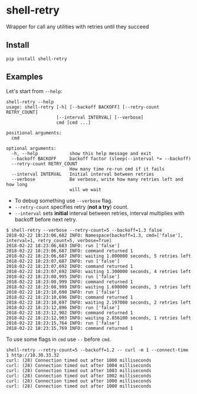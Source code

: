 # shell-retry

Wrapper for call any utilities with retries until they succeed

## Install

``` shell
pip install shell-retry
```

## Examples

Let's start from `--help`:

```
shell-retry --help
usage: shell-retry [-h] [--backoff BACKOFF] [--retry-count RETRY_COUNT]
                   [--interval INTERVAL] [--verbose]
                   cmd [cmd ...]

positional arguments:
  cmd

optional arguments:
  -h, --help            show this help message and exit
  --backoff BACKOFF     backoff factor (sleep(--interval *= --backoff)
  --retry-count RETRY_COUNT
                        How many time re-run cmd if it fails
  --interval INTERVAL   Initial interval between retries
  --verbose             Be verbose, write how many retries left and how long
                        will we wait
```

- To debug something use `--verbose` flag.
- `--retry-count` specifies retry (**not a try**) count.
- `--interval` sets **initial** interval between retries, interval multiplies with backoff before next retry.

``` shell
$ shell-retry --verbose --retry-count=5 --backoff=1.3 false
2018-02-22 18:23:06,682 INFO: Namespace(backoff=1.3, cmd=['false'], interval=1, retry_count=5, verbose=True)
2018-02-22 18:23:06,683 INFO: run ['false']
2018-02-22 18:23:06,687 INFO: command returned 1
2018-02-22 18:23:06,687 INFO: waiting 1.000000 seconds, 5 retries left
2018-02-22 18:23:07,687 INFO: run ['false']
2018-02-22 18:23:07,692 INFO: command returned 1
2018-02-22 18:23:07,692 INFO: waiting 1.300000 seconds, 4 retries left
2018-02-22 18:23:08,995 INFO: run ['false']
2018-02-22 18:23:08,999 INFO: command returned 1
2018-02-22 18:23:08,999 INFO: waiting 1.690000 seconds, 3 retries left
2018-02-22 18:23:10,690 INFO: run ['false']
2018-02-22 18:23:10,696 INFO: command returned 1
2018-02-22 18:23:10,697 INFO: waiting 2.197000 seconds, 2 retries left
2018-02-22 18:23:12,896 INFO: run ['false']
2018-02-22 18:23:12,902 INFO: command returned 1
2018-02-22 18:23:12,903 INFO: waiting 2.856100 seconds, 1 retries left
2018-02-22 18:23:15,764 INFO: run ['false']
2018-02-22 18:23:15,769 INFO: command returned 1
```

To use some flags in `cmd` use `--` before `cmd`.

``` shell
shell-retry --retry-count=5 --backoff=1.2 -- curl -m 1 --connect-time 1 http://10.30.33.32
curl: (28) Connection timed out after 1000 milliseconds
curl: (28) Connection timed out after 1004 milliseconds
curl: (28) Connection timed out after 1003 milliseconds
curl: (28) Connection timed out after 1002 milliseconds
curl: (28) Connection timed out after 1000 milliseconds
curl: (28) Connection timed out after 1000 milliseconds
```

